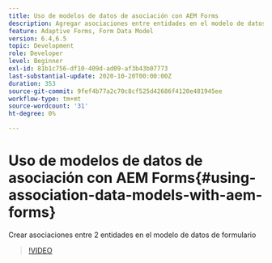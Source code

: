 ```yaml
---
title: Uso de modelos de datos de asociación con AEM Forms
description: Agregar asociaciones entre entidades en el modelo de datos de formulario
feature: Adaptive Forms, Form Data Model
version: 6.4,6.5
topic: Development
role: Developer
level: Beginner
exl-id: 81b1c756-df10-409d-ad09-af3b43b07773
last-substantial-update: 2020-10-20T00:00:00Z
duration: 353
source-git-commit: 9fef4b77a2c70c8cf525d42686f4120e481945ee
workflow-type: tm+mt
source-wordcount: '31'
ht-degree: 0%

---
```


# Uso de modelos de datos de asociación con AEM Forms{#using-association-data-models-with-aem-forms}

Crear asociaciones entre 2 entidades en el modelo de datos de formulario

>[!VIDEO](https://video.tv.adobe.com/v/17737?quality=12&learn=on)
